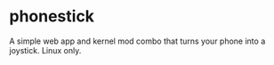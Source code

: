 # phonestick
A simple web app and kernel mod combo that turns your phone into a joystick.
Linux only.

